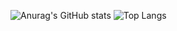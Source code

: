 ![Anurag's GitHub stats](https://github-readme-stats.vercel.app/api?username=caiqing123&show_icons=true&theme=flag-india)
![Top Langs](https://github-readme-stats.vercel.app/api/top-langs/?username=caiqing123&theme=flag-india)


